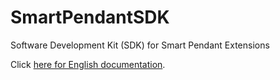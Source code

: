 # SmartPendantSDK
Software Development Kit (SDK) for Smart Pendant Extensions

Click [here for English documentation](https://yaskawa-global.github.io/SmartPendantSDK/en/).
